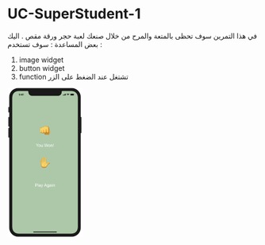 # UC-SuperStudent-1

في هذا التمرين سوف تحظى بالمتعة والمرح من خلال صنعك لعبة حجر ورقة مقص .
اليك بعض المساعدة :
سوف تستخدم :
1. image widget
2. button widget
3. function تشتغل عند الضغط على الزر 


<img src="images/game.png" height="300"/>
